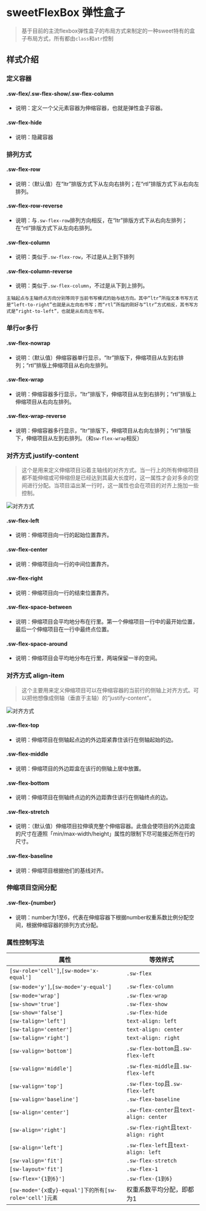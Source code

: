 # sweetFlexBox 弹性盒子 

> 基于目前的主流flexbox弹性盒子的布局方式来制定的一种sweet特有的盒子布局方式，所有都由`class`和`atr`控制

## 样式介绍

### 定义容器

#### .sw-flex/.sw-flex-show/.sw-flex-column

* 说明：定义一个父元素容器为伸缩容器，也就是弹性盒子容器。

#### .sw-flex-hide

* 说明：隐藏容器

### 排列方式

#### .sw-flex-row

* 说明：（默认值）在“ltr”排版方式下从左向右排列；在“rtl”排版方式下从右向左排列。

#### .sw-flex-row-reverse

* 说明：与`.sw-flex-row`排列方向相反，在“ltr”排版方式下从右向左排列；在“rtl”排版方式下从左向右排列。

#### .sw-flex-column

* 说明：类似于`.sw-flex-row`，不过是从上到下排列

#### .sw-flex-column-reverse

* 说明：类似于`.sw-flex-column`，不过是从下到上排列。

```
主轴起点与主轴终点方向分别等同于当前书写模式的始与结方向。其中“ltr”所指文本书写方式是“left-to-right”也就是从左向右书写；而“rtl”所指的刚好与“ltr”方式相反，其书写方式是“right-to-left”，也就是从右向左书写。
```

### 单行or多行

#### .sw-flex-nowrap

* 说明：（默认值）伸缩容器单行显示，“ltr”排版下，伸缩项目从左到右排列；“rtl”排版上伸缩项目从右向左排列。

#### .sw-flex-wrap

* 说明：伸缩容器多行显示，“ltr”排版下，伸缩项目从左到右排列；“rtl”排版上伸缩项目从右向左排列。

#### .sw-flex-wrap-reverse

* 说明：伸缩容器多行显示，“ltr”排版下，伸缩项目从右向左排列；“rtl”排版下，伸缩项目从左到右排列。（和`sw-flex-wrap`相反）

### 对齐方式 justify-content

> 这个是用来定义伸缩项目沿着主轴线的对齐方式。当一行上的所有伸缩项目都不能伸缩或可伸缩但是已经达到其最大长度时，这一属性才会对多余的空间进行分配。当项目溢出某一行时，这一属性也会在项目的对齐上施加一些控制。

![对齐方式](http://www.w3cplus.com/sites/default/files/styles/print_image/public/blogs/2013/flexbox-guide-2.jpg)

#### .sw-flex-left

* 说明：伸缩项目向一行的起始位置靠齐。

#### .sw-flex-center

* 说明：伸缩项目向一行的中间位置靠齐。

#### .sw-flex-right

* 说明：伸缩项目向一行的结束位置靠齐。


#### .sw-flex-space-between

* 说明：伸缩项目会平均地分布在行里。第一个伸缩项目一行中的最开始位置，最后一个伸缩项目在一行中最终点位置。

#### .sw-flex-space-around

* 说明：伸缩项目会平均地分布在行里，两端保留一半的空间。

### 对齐方式 align-item

> 这个主要用来定义伸缩项目可以在伸缩容器的当前行的侧轴上对齐方式。可以把他想像成侧轴（垂直于主轴）的“justify-content”。

![对齐方式](http://www.w3cplus.com/sites/default/files/styles/print_image/public/blogs/2013/flexbox-guide-3.jpg)

#### .sw-flex-top

* 说明：伸缩项目在侧轴起点边的外边距紧靠住该行在侧轴起始的边。

#### .sw-flex-middle

* 说明：伸缩项目的外边距盒在该行的侧轴上居中放置。

#### .sw-flex-bottom

* 说明：伸缩项目在侧轴终点边的外边距靠住该行在侧轴终点的边。

#### .sw-flex-stretch

* 说明：（默认值）伸缩项目拉伸填充整个伸缩容器。此值会使项目的外边距盒的尺寸在遵照「min/max-width/height」属性的限制下尽可能接近所在行的尺寸。

#### .sw-flex-baseline

* 说明：伸缩项目根据他们的基线对齐。


### 伸缩项目空间分配

#### .sw-flex-{number}

* 说明：number为1至6，代表在伸缩容器下根据number权重系数比例分配空间，根据伸缩容器的排列方式分配。

### 属性控制写法

属性 | 等效样式
--------- | -------------
`[sw-role='cell']`,`[sw-mode='x-equal']` | `.sw-flex`
`[sw-mode='y']`,`[sw-mode='y-equal']` | `.sw-flex-column`
`[sw-mode='wrap']` | `.sw-flex-wrap`
`[sw-show='true']` | `.sw-flex-show`
`[sw-show='false']` | `.sw-flex-hide`
`[sw-talign='left']` | `text-align: left`
`[sw-talign='center']` | `text-align: center`
`[sw-talign='right']` | `text-align: right`
`[sw-valign='bottom']` | `.sw-flex-bottom`且`.sw-flex-left`
`[sw-valign='middle']` | `.sw-flex-middle`且`.sw-flex-left`
`[sw-valign='top']` | `.sw-flex-top`且`.sw-flex-left`
`[sw-valign='baseline']` | `.sw-flex-baseline`
`[sw-align='center']` | `.sw-flex-center`且`text-align: center`
`[sw-align='right']` | `.sw-flex-right`且`text-align: right`
`[sw-align='left']` | `.sw-flex-left`且`text-align: left`
`[sw-valign='fit']` | `.sw-flex-stretch`
`[sw-layout='fit']` | `.sw-flex-1`
`[sw-flex='{1到6}']` | `.sw-flex-{1到6}`
`[sw-mode='{x或y}-equal']下的所有[sw-role='cell']元素 ` | 权重系数平均分配，即都为1



